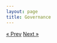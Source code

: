 ```yaml
---
layout: page
title: Governance
---
```



<!-- Pagination -->
<div class="pagination">
  <a class="pagination-item older" href="/05-What-You-Need-To-Know.md">&laquo; Prev</a>
  <a class="pagination-item newer" href="/07-Government-Regulation.md">Next &raquo;</a>
</div>
